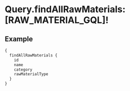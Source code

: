 # Query.findAllRawMaterials: [RAW_MATERIAL_GQL]!
            
## Example
```graphql
{
  findAllRawMaterials {
    id
    name
    category
    rawMaterialType
  }
}

```